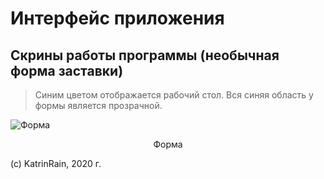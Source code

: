 # Интерфейс приложения
## Скрины работы программы (необычная форма заставки)
>Синим цветом отображается рабочий стол. Вся синяя область у формы является прозрачной.

![Форма](/SIPPOON-program/images/1.jpg)  
<center>Форма</center>

(c) KatrinRain, 2020 г. 
